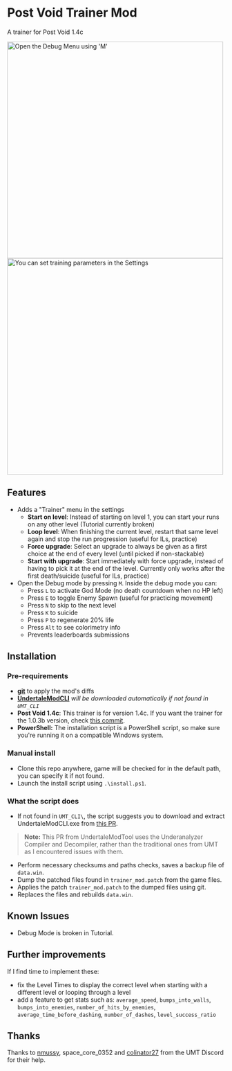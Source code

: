 # Post Void Trainer Mod

A trainer for Post Void 1.4c

<img src="https://github.com/user-attachments/assets/c2c43815-35cf-45df-9521-9444e7efae90" width="500" alt="Open the Debug Menu using 'M'" />
<img src="https://github.com/user-attachments/assets/5aa0e4ea-6174-41b6-a9a6-1b2d4a8ed06d" width="500" alt="You can set training parameters in the Settings" />

## Features

* Adds a "Trainer" menu in the settings
  * **Start on level**: Instead of starting on level 1, you can start your runs on any other level (Tutorial currently broken)
  * **Loop level**: When finishing the current level, restart that same level again and stop the run progression (useful for ILs, practice)
  * **Force upgrade**: Select an upgrade to always be given as a first choice at the end of every level (until picked if non-stackable)
  * **Start with upgrade**: Start immediately with force upgrade, instead of having to pick it at the end of the level. Currently only works after the first death/suicide (useful for ILs, practice)
* Open the Debug mode by pressing `M`. Inside the debug mode you can:
  * Press `L` to activate God Mode (no death countdown when no HP left)
  * Press `E` to toggle Enemy Spawn (useful for practicing movement)
  * Press `N` to skip to the next level
  * Press `K` to suicide
  * Press `P` to regenerate 20% life
  * Press `Alt` to see colorimetry info
  * Prevents leaderboards submissions

## Installation

### Pre-requirements

* **[git](http://git-scm.com/download/win)** to apply the mod's diffs
* **[UndertaleModCLI](https://github.com/UnderminersTeam/UndertaleModTool/)** *will be downloaded automatically if not found in `UMT_CLI`*
* **Post Void 1.4c**: This trainer is for version 1.4c. If you want the trainer for the 1.0.3b version, check [this commit](https://github.com/nmussy/post-void-trainer-mod/commit/0ac6b33477203fa270094073ebb398d09473b763).
* **PowerShell:** The installation script is a PowerShell script, so make sure you're running it on a compatible Windows system.

### Manual install
- Clone this repo anywhere, game will be checked for in the default path, you can specify it if not found.
- Launch the install script using `.\install.ps1`.

### What the script does 
- If not found in `UMT_CLI\`, the script suggests you to download and extract UndertaleModCLI.exe from [this PR](https://github.com/UnderminersTeam/UndertaleModTool/pull/2056).
> **Note:** This PR from UndertaleModTool uses the Underanalyzer Compiler and Decompiler, rather than the traditional ones from UMT as I encountered issues with them.
- Perform necessary checksums and paths checks, saves a backup file of `data.win`.
- Dump the patched files found in `trainer_mod.patch` from the game files.
- Applies the patch `trainer_mod.patch` to the dumped files using git.
- Replaces the files and rebuilds `data.win`.

## Known Issues
- Debug Mode is broken in Tutorial.

## Further improvements
If I find time to implement these:
- fix the Level Times to display the correct level when starting with a different level or looping through a level
- add a feature to get stats such as: `average_speed`, `bumps_into_walls`, `bumps_into_enemies`, `number_of_hits_by_enemies`, `average_time_before_dashing`, `number_of_dashes`, `level_success_ratio`

## Thanks
Thanks to [nmussy](https://github.com/nmussy/), space_core_0352 and [colinator27](https://github.com/colinator27) from the UMT Discord for their help.
